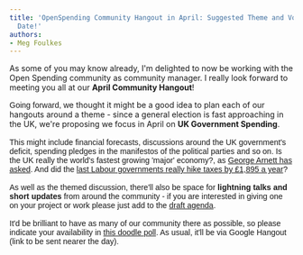 ```yaml
---
title: 'OpenSpending Community Hangout in April: Suggested Theme and Vote for the
  Date!'
authors:
- Meg Foulkes
---
```

As some of you may know already, I'm delighted to now be working with the Open Spending community as community manager. I really look forward to meeting you all at our <strong>April Community Hangout</strong>!

<div><span style="font-family: arial, helvetica, sans-serif;">Going forward, w</span>e thought it might be a good idea to plan each of our <span class="il">hangouts</span> around a theme - since a general election is fast approaching in the UK, we're proposing we focus in April on <strong>UK Government <span class="il">Spending</span></strong>.</div>
<div><span style="font-family: arial, helvetica, sans-serif;"> </span></div>
<div><span style="font-family: arial, helvetica, sans-serif;">This might include financial forecasts, discussions around the UK government's deficit, <span class="il">spending</span> pledges in the manifestos of the political parties and so on. Is the UK really the world's fastest growing 'major' economy?, as <a href="http://www.theguardian.com/news/reality-check/2015/apr/01/clarify-uk-not-worlds-fastest-growing-major-economy" target="_blank">George Arnett has asked</a>. And did the <a href="http://www.theguardian.com/business/economics-blog/2015/apr/07/did-the-last-labour-governments-really-hike-taxes-by-1895-a-year" target="_blank">last Labour governments really hike taxes by £1,895 a year</a>? </span></div>
<div><span style="font-family: arial, helvetica, sans-serif;"> </span></div>
<div><span style="font-family: arial, helvetica, sans-serif;">As well as the themed discussion, there'll also be space for <strong>lightning talks and short updates</strong> from around the community - if you are interested in giving one on your project or work please just add to the <a href="https://docs.google.com/a/okfn.org/document/d/1_59aF9SPubHnkLAnGN2cF2Be5ANGqxCJOak4MeAsKJs/edit#heading=h.aupboiaxhxgv" target="_blank">draft agenda</a>.</span></div>
<div><span style="font-family: arial, helvetica, sans-serif;"> </span></div>
<div><span style="font-family: arial, helvetica, sans-serif;">It'd be brilliant to have as many of our community there as possible, so please indicate your availability in <a href="http://doodle.com/rg5a643yt6g34gih" target="_blank">this doodle poll</a>. As usual, it'll be via Google <span class="il">Hangout</span> (link to be sent nearer the day). </span></div>
<div><span style="font-family: arial, helvetica, sans-serif;"> </span></div>
<div></div>
